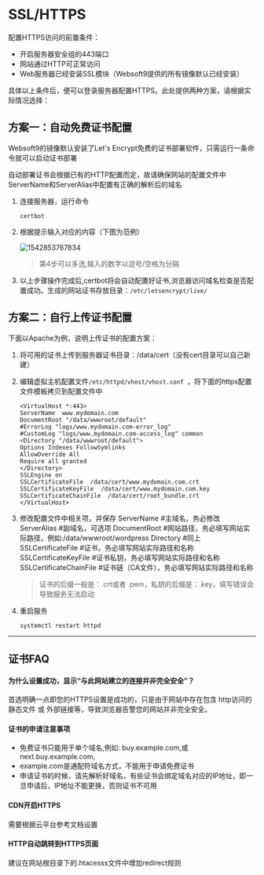 # SSL/HTTPS

配置HTTPS访问的前置条件：

* 开启服务器安全组的443端口
* 网站通过HTTP可正常访问
* Web服务器已经安装SSL模块（Websoft9提供的所有镜像默认已经安装）

具体以上条件后，便可以登录服务器配置HTTPS。此处提供两种方案，请根据实际情况选择：

## 方案一：自动免费证书配置

Websoft9的镜像默认安装了Let's Encrypt免费的证书部署软件，只需运行一条命令就可以启动证书部署

自动部署证书会根据已有的HTTP配置而定，故请确保网站的配置文件中ServerName和ServerAlias中配置有正确的解析后的域名

1. 连接服务器，运行命令 
   ```
   certbot
   ```
2. 根据提示输入对应的内容（下图为范例）

   ![1542853767834](https://libs.websoft9.com/Websoft9/DocsPicture/zh/lamp/certbot-websoft9.png)

   > 第4步可以多选,输入的数字以逗号/空格为分隔

4.  以上步骤操作完成后,certbot将会自动配置好证书,浏览器访问域名检查是否配置成功。生成的网站证书存放目录：`/etc/letsencrypt/live/`

## 方案二：自行上传证书配置

下面以Apache为例，说明上传证书的配置方案：

1.  将可用的证书上传到服务器证书目录：/data/cert（没有cert目录可以自己新建）
2.  编辑虚拟主机配置文件`/etc/httpd/vhost/vhost.conf `，将下面的https配置文件模板拷贝到配置文件中

    ```
    <VirtualHost *:443>
    ServerName  www.mydomain.com
    DocumentRoot "/data/wwwroot/default"
    #ErrorLog "logs/www.mydomain.com-error_log"
    #CustomLog "logs/www.mydomain.com-access_log" common
    <Directory "/data/wwwroot/default">
    Options Indexes FollowSymlinks
    AllowOverride All
    Require all granted
    </Directory>
    SSLEngine on
    SSLCertificateFile  /data/cert/www.mydomain.com.crt
    SSLCertificateKeyFile  /data/cert/www.mydomain.com.key
    SSLCertificateChainFile  /data/cert/root_bundle.crt
    </VirtualHost>
    ```

4.  修改配置文件中相关项，并保存
     ServerName  #主域名，务必修改 
     ServerAlias   #副域名，可选项 
     DocumentRoot #网站路径，务必填写网站实际路径，例如:/data/wwwroot/wordpress 
     Directory #同上 
     SSLCertificateFile #证书，务必填写网站实际路径和名称
     SSLCertificateKeyFile #证书私钥，务必填写网站实际路径和名称
     SSLCertificateChainFile #证书链（CA文件），务必填写网站实际路径和名称

     > 证书的后缀一般是：.crt或者 .pem，私钥的后缀是：.key，填写错误会导致服务无法启动

5.  重启服务

    ```
    systemctl restart httpd
    ```




---

## 证书FAQ

#### 为什么设置成功，显示“与此网站建立的连接并非完全安全”？

首选明确一点即您的HTTPS设置是成功的，只是由于网站中存在包含 http访问的静态文件 或 外部链接等，导致浏览器告警您的网站并非完全安全。

#### 证书的申请注意事项

*   免费证书只能用于单个域名,例如: buy.example.com,或next.buy.example.com,
*   example.com是通配符域名方式，不能用于申请免费证书
*   申请证书的时候，请先解析好域名，有些证书会绑定域名对应的IP地址，即一旦申请后，IP地址不能更换，否则证书不可用

#### CDN开启HTTPS

需要根据云平台参考文档设置

#### HTTP自动跳转到HTTPS页面

建议在网站根目录下的.htacesss文件中增加redirect规则
